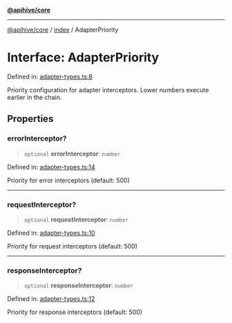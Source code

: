 [**@apihive/core**](../../README.md)

***

[@apihive/core](../../modules.md) / [index](../README.md) / AdapterPriority

# Interface: AdapterPriority

Defined in: [adapter-types.ts:8](https://github.com/cleverplatypus/apihive-core/blob/917ef8bbf07171bc9393193650ebef9dbc655327/src/adapter-types.ts#L8)

Priority configuration for adapter interceptors.
Lower numbers execute earlier in the chain.

## Properties

### errorInterceptor?

> `optional` **errorInterceptor**: `number`

Defined in: [adapter-types.ts:14](https://github.com/cleverplatypus/apihive-core/blob/917ef8bbf07171bc9393193650ebef9dbc655327/src/adapter-types.ts#L14)

Priority for error interceptors (default: 500)

***

### requestInterceptor?

> `optional` **requestInterceptor**: `number`

Defined in: [adapter-types.ts:10](https://github.com/cleverplatypus/apihive-core/blob/917ef8bbf07171bc9393193650ebef9dbc655327/src/adapter-types.ts#L10)

Priority for request interceptors (default: 500)

***

### responseInterceptor?

> `optional` **responseInterceptor**: `number`

Defined in: [adapter-types.ts:12](https://github.com/cleverplatypus/apihive-core/blob/917ef8bbf07171bc9393193650ebef9dbc655327/src/adapter-types.ts#L12)

Priority for response interceptors (default: 500)
